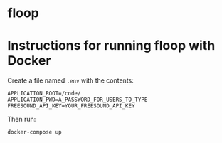 # floop


# Instructions for running floop with Docker


Create a file named `.env` with the contents:

```
APPLICATION_ROOT=/code/
APPLICATION_PWD=A_PASSWORD_FOR_USERS_TO_TYPE
FREESOUND_API_KEY=YOUR_FREESOUND_API_KEY
```

Then run:

```
docker-compose up
```
